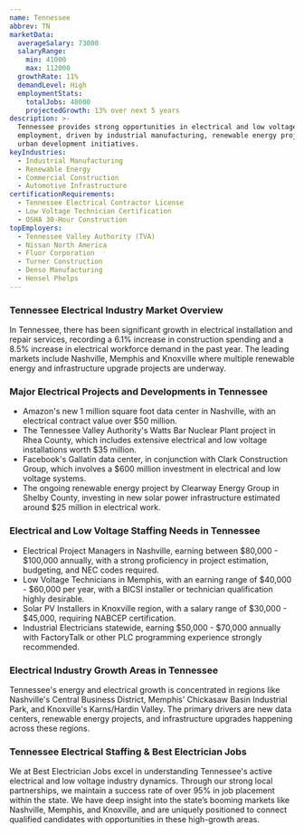 ```yaml
---
name: Tennessee
abbrev: TN
marketData:
  averageSalary: 73000
  salaryRange:
    min: 41000
    max: 112000
  growthRate: 11%
  demandLevel: High
  employmentStats:
    totalJobs: 48000
    projectedGrowth: 13% over next 5 years
description: >-
  Tennessee provides strong opportunities in electrical and low voltage
  employment, driven by industrial manufacturing, renewable energy projects, and
  urban development initiatives.
keyIndustries:
  - Industrial Manufacturing
  - Renewable Energy
  - Commercial Construction
  - Automotive Infrastructure
certificationRequirements:
  - Tennessee Electrical Contractor License
  - Low Voltage Technician Certification
  - OSHA 30-Hour Construction
topEmployers:
  - Tennessee Valley Authority (TVA)
  - Nissan North America
  - Fluor Corporation
  - Turner Construction
  - Denso Manufacturing
  - Hensel Phelps
---
```

### Tennessee Electrical Industry Market Overview
In Tennessee, there has been significant growth in electrical installation and repair services, recording a 6.1% increase in construction spending and a 8.5% increase in electrical workforce demand in the past year. The leading markets include Nashville, Memphis and Knoxville where multiple renewable energy and infrastructure upgrade projects are underway.

### Major Electrical Projects and Developments in Tennessee
- Amazon's new 1 million square foot data center in Nashville, with an electrical contract value over $50 million.
- The Tennessee Valley Authority's Watts Bar Nuclear Plant project in Rhea County, which includes extensive electrical and low voltage installations worth $35 million.
- Facebook's Gallatin data center, in conjunction with Clark Construction Group, which involves a $600 million investment in electrical and low voltage systems.
- The ongoing renewable energy project by Clearway Energy Group in Shelby County, investing in new solar power infrastructure estimated around $25 million in electrical work.

### Electrical and Low Voltage Staffing Needs in Tennessee
- Electrical Project Managers in Nashville, earning between $80,000 - $100,000 annually, with a strong proficiency in project estimation, budgeting, and NEC codes required.
- Low Voltage Technicians in Memphis, with an earning range of $40,000 - $60,000 per year, with a BICSI installer or technician qualification highly desirable.
- Solar PV Installers in Knoxville region, with a salary range of $30,000 - $45,000, requiring NABCEP certification.
- Industrial Electricians statewide, earning $50,000 - $70,000 annually with FactoryTalk or other PLC programming experience strongly recommended.

### Electrical Industry Growth Areas in Tennessee
Tennessee's energy and electrical growth is concentrated in regions like Nashville's Central Business District, Memphis' Chickasaw Basin Industrial Park, and Knoxville's Karns/Hardin Valley. The primary drivers are new data centers, renewable energy projects, and infrastructure upgrades happening across these regions.

### Tennessee Electrical Staffing & Best Electrician Jobs
We at Best Electrician Jobs excel in understanding Tennessee's active electrical and low voltage industry dynamics. Through our strong local partnerships, we maintain a success rate of over 95% in job placement within the state. We have deep insight into the state’s booming markets like Nashville, Memphis, and Knoxville, and are uniquely positioned to connect qualified candidates with opportunities in these high-growth areas.
